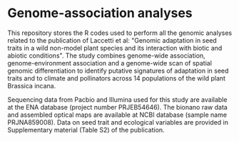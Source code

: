 # Genome-association analyses
This repository stores the R codes used to perform all the genomic analyses related to the publication of Laccetti et al: "Genomic adaptation in seed traits in a wild non-model plant species and its interaction with biotic and abiotic conditions". The study combines genome-wide association, genome-environment association and a genome-wide scan of spatial genomic differentiation to identify putative signatures of adaptation in seed traits and to climate and pollinators across 14 populations of the wild plant Brassica incana.

Sequencing data from Pacbio and Illumina used for this study are available at the ENA database (project number PRJEB54646). The bionano raw data and assembled optical maps are available at NCBI database (sample name PRJNA859008). Data on seed trait and ecological variables are provided in Supplementary material (Table S2) of the publication. 




